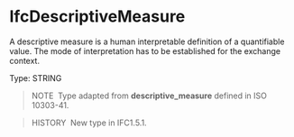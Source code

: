 IfcDescriptiveMeasure
=====================

A descriptive measure is a human interpretable definition of a quantifiable value. The mode of interpretation has to be established for the exchange context.

Type: STRING

> NOTE&nbsp; Type adapted from **descriptive_measure** defined in ISO 10303-41.

> HISTORY&nbsp; New type in IFC1.5.1.
